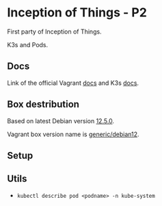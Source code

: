 # Inception of Things - P2

First party of Inception of Things.

K3s and Pods.

## Docs
Link of the official Vagrant [docs](https://developer.hashicorp.com/vagrant/docs) and K3s [docs](https://docs.k3s.io/).

## Box destribution

Based on latest Debian version [12.5.0](https://www.debian.org/News/2024/20240210).

Vagrant box version name is [generic/debian12](https://app.vagrantup.com/generic/boxes/debian12).

## Setup

## Utils

- `kubectl describe pod <podname> -n kube-system`

